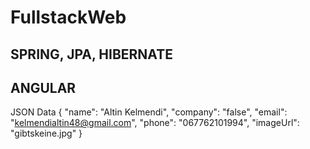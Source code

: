 # FullstackWeb

SPRING, JPA, HIBERNATE
--
ANGULAR
--
JSON Data
{
"name": "Altin Kelmendi",
"company": "false",
"email": "kelmendialtin48@gmail.com",
"phone": "067762101994",
"imageUrl": "gibtskeine.jpg"
}
